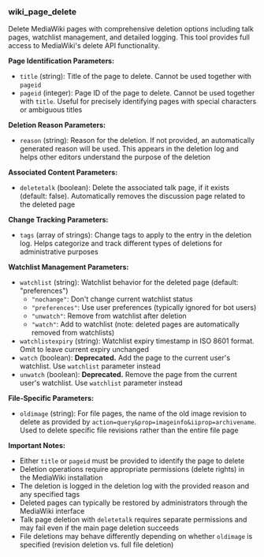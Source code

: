 ### wiki_page_delete

Delete MediaWiki pages with comprehensive deletion options including talk pages, watchlist management, and detailed logging. This tool provides full access to MediaWiki's delete API functionality.

**Page Identification Parameters:**
- `title` (string): Title of the page to delete. Cannot be used together with `pageid`
- `pageid` (integer): Page ID of the page to delete. Cannot be used together with `title`. Useful for precisely identifying pages with special characters or ambiguous titles

**Deletion Reason Parameters:**
- `reason` (string): Reason for the deletion. If not provided, an automatically generated reason will be used. This appears in the deletion log and helps other editors understand the purpose of the deletion

**Associated Content Parameters:**
- `deletetalk` (boolean): Delete the associated talk page, if it exists (default: false). Automatically removes the discussion page related to the deleted page

**Change Tracking Parameters:**
- `tags` (array of strings): Change tags to apply to the entry in the deletion log. Helps categorize and track different types of deletions for administrative purposes

**Watchlist Management Parameters:**
- `watchlist` (string): Watchlist behavior for the deleted page (default: "preferences")
  - `"nochange"`: Don't change current watchlist status
  - `"preferences"`: Use user preferences (typically ignored for bot users)
  - `"unwatch"`: Remove from watchlist after deletion
  - `"watch"`: Add to watchlist (note: deleted pages are automatically removed from watchlists)
- `watchlistexpiry` (string): Watchlist expiry timestamp in ISO 8601 format. Omit to leave current expiry unchanged
- `watch` (boolean): **Deprecated.** Add the page to the current user's watchlist. Use `watchlist` parameter instead
- `unwatch` (boolean): **Deprecated.** Remove the page from the current user's watchlist. Use `watchlist` parameter instead

**File-Specific Parameters:**
- `oldimage` (string): For file pages, the name of the old image revision to delete as provided by `action=query&prop=imageinfo&iiprop=archivename`. Used to delete specific file revisions rather than the entire file page

**Important Notes:**
- Either `title` or `pageid` must be provided to identify the page to delete
- Deletion operations require appropriate permissions (delete rights) in the MediaWiki installation
- The deletion is logged in the deletion log with the provided reason and any specified tags
- Deleted pages can typically be restored by administrators through the MediaWiki interface
- Talk page deletion with `deletetalk` requires separate permissions and may fail even if the main page deletion succeeds
- File deletions may behave differently depending on whether `oldimage` is specified (revision deletion vs. full file deletion)
